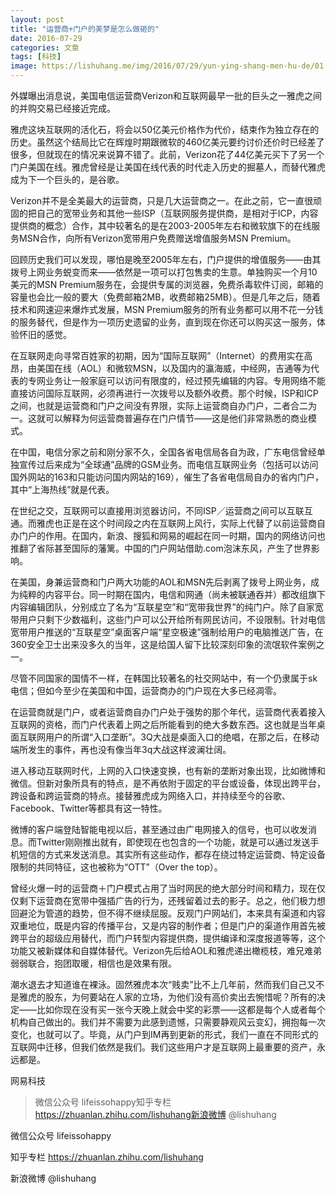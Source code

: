 ```yaml
---
layout: post
title: "运营商+门户的美梦是怎么做砸的"
date: 2016-07-29
categories: 文章
tags: [科技]
image: https://lishuhang.me/img/2016/07/29/yun-ying-shang-men-hu-de/01.png
---
```


外媒曝出消息说，美国电信运营商Verizon和互联网最早一批的巨头之一雅虎之间的并购交易已经接近完成。

雅虎这块互联网的活化石，将会以50亿美元价格作为代价，结束作为独立存在的历史。虽然这个结局比它在辉煌时期跟微软的460亿美元要约讨价还价时已经差了很多，但就现在的情况来说算不错了。此前，Verizon花了44亿美元买下了另一个门户美国在线。雅虎曾经是让美国在线代表的时代走入历史的掘墓人，而替代雅虎成为下一个巨头的，是谷歌。

Verizon并不是全美最大的运营商，只是几大运营商之一。在此之前，它一直很顽固的把自己的宽带业务和其他一些ISP（互联网服务提供商，是相对于ICP，内容提供商的概念）合作，其中较著名的是在2003-2005年左右和微软旗下的在线服务MSN合作，向所有Verizon宽带用户免费赠送增值服务MSN Premium。

回顾历史我们可以发现，哪怕是晚至2005年左右，门户提供的增值服务——由其拨号上网业务蜕变而来——依然是一项可以打包售卖的生意。单独购买一个月10美元的MSN Premium服务在，会提供专属的浏览器，免费杀毒软件订阅，邮箱的容量也会比一般的要大（免费邮箱2MB，收费邮箱25MB）。但是几年之后，随着技术和网速迎来爆炸式发展，MSN Premium服务的所有业务都可以用不花一分钱的服务替代，但是作为一项历史遗留的业务，直到现在你还可以购买这一服务，体验怀旧的感觉。

在互联网走向寻常百姓家的初期，因为“国际互联网”（Internet）的费用实在高昂，由美国在线（AOL）和微软MSN，以及国内的瀛海威，中经网，吉通等为代表的专网业务让一般家庭可以访问有限度的，经过预先编辑的内容。专用网络不能直接访问国际互联网，必须再进行一次拨号以及额外收费。那个时候，ISP和ICP之间，也就是运营商和门户之间没有界限，实际上运营商自办门户，二者合二为一。这就可以解释为何运营商普遍存在门户情节——这是他们非常熟悉的商业模式。

在中国，电信分家之前和刚分家不久，全国各省电信局各自为政，广东电信曾经单独宣传过后来成为“全球通”品牌的GSM业务。而电信互联网业务（包括可以访问国外网站的163和只能访问国内网站的169），催生了各省电信局自办的省内门户，其中“上海热线”就是代表。

在世纪之交，互联网可以直接用浏览器访问，不同ISP／运营商之间可以互联互通。而雅虎也正是在这个时间段之内在互联网上风行，实际上代替了以前运营商自办门户的作用。在国内，新浪、搜狐和网易的崛起在同一时期，国内的网络访问也推翻了省际甚至国际的藩篱。中国的门户网站借助.com泡沫东风，产生了世界影响。

在美国，身兼运营商和门户两大功能的AOL和MSN先后剥离了拨号上网业务，成为纯粹的内容平台。同一时期在国内，电信和网通（尚未被联通吞并）都改组旗下内容编辑团队，分别成立了名为“互联星空”和“宽带我世界”的纯门户。除了自家宽带用户只剩下少数福利，这些门户可以公开给所有网民访问，不设限制。针对电信宽带用户推送的“互联星空”桌面客户端“星空极速”强制给用户的电脑推送广告，在360安全卫士出来没多久的当年，这是给国人留下比较深刻印象的流氓软件案例之一。

尽管不同国家的国情不一样，在韩国比较著名的社交网站中，有一个仍隶属于sk电信；但如今至少在美国和中国，运营商办的门户现在大多已经凋零。

在运营商就是门户，或者运营商自办门户处于强势的那个年代，运营商代表着接入互联网的资格，而门户代表着上网之后所能看到的绝大多数东西。这也就是当年桌面互联网用户的所谓“入口垄断”。3Q大战是桌面入口的绝唱，在那之后，在移动端所发生的事件，再也没有像当年3q大战这样波澜壮阔。

进入移动互联网时代，上网的入口快速变换，也有新的垄断对象出现，比如微博和微信。但新对象所具有的特点，是不再依附于固定的平台或设备，体现出跨平台，跨设备和跨运营商的特点。接替雅虎成为网络入口，并持续至今的谷歌、Facebook、Twitter等都具有这一特性。

微博的客户端登陆智能电视以后，甚至通过由广电网接入的信号，也可以收发消息。而Twitter刚刚推出就有，即使现在也包含的一个功能，就是可以通过发送手机短信的方式来发送消息。其实所有这些动作，都存在绕过特定运营商、特定设备限制的共同特征，这也被称为“OTT”（Over the top）。

曾经火爆一时的运营商＋门户模式占用了当时网民的绝大部分时间和精力，现在仅仅剩下运营商在宽带中强插广告的行为，还残留着过去的影子。总之，他们极力想回避沦为管道的趋势，但不得不继续屈服。反观门户网站们，本来具有渠道和内容双重地位，既是内容的传播平台，又是内容的制作者；但是门户的渠道作用首先被跨平台的超级应用替代，而门户转型内容提供商，提供编译和深度报道等等，这个功能又被新媒体和自媒体替代。Verizon先后给AOL和雅虎递出橄榄枝，难兄难弟弱弱联合，抱团取暖，相信也是效果有限。

潮水退去才知道谁在裸泳。固然雅虎本次“贱卖”比不上几年前，然而我们自己又不是雅虎的股东，为何要站在人家的立场，为他们没有高价卖出去惋惜呢？所有的决定——比如你现在没有买一张今天晚上就会中奖的彩票——这都是每个人或者每个机构自己做出的。我们并不需要为此感到遗憾，只需要静观风云变幻，拥抱每一次变化，也就可以了。毕竟，从门户到IM再到更新的形式，我们一直在不同形式的互联网中迁移，但我们依然是我们。我们这些用户才是互联网上最重要的资产，永远都是。

网易科技

> 微信公众号 lifeissohappy知乎专栏 https://zhuanlan.zhihu.com/lishuhang新浪微博 @lishuhang

微信公众号 lifeissohappy

知乎专栏 https://zhuanlan.zhihu.com/lishuhang

新浪微博 @lishuhang
